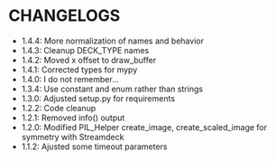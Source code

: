 CHANGELOGS
==========

  - 1.4.4: More normalization of names and behavior
  - 1.4.3: Cleanup DECK_TYPE names
  - 1.4.2: Moved x offset to draw_buffer
  - 1.4.1: Corrected types for mypy
  - 1.4.0: I do not remember...
  - 1.3.4: Use constant and enum rather than strings
  - 1.3.0: Adjusted setup.py for requirements
  - 1.2.2: Code cleanup
  - 1.2.1: Removed info() output
  - 1.2.0: Modified PIL_Helper create_image, create_scaled_image for symmetry with Streamdeck
  - 1.1.2: Ajusted some timeout parameters